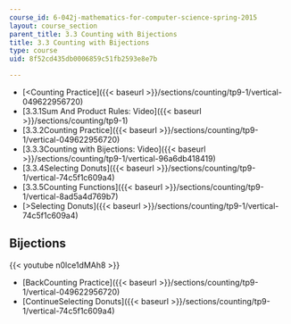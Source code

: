 ```yaml
---
course_id: 6-042j-mathematics-for-computer-science-spring-2015
layout: course_section
parent_title: 3.3 Counting with Bijections
title: 3.3 Counting with Bijections
type: course
uid: 8f52cd435db0006859c51fb2593e8e7b

---
```


*   [<Counting Practice]({{< baseurl >}}/sections/counting/tp9-1/vertical-049622956720)
*   [3.3.1Sum And Product Rules: Video]({{< baseurl >}}/sections/counting/tp9-1)
*   [3.3.2Counting Practice]({{< baseurl >}}/sections/counting/tp9-1/vertical-049622956720)
*   [3.3.3Counting with Bijections: Video]({{< baseurl >}}/sections/counting/tp9-1/vertical-96a6db418419)
*   [3.3.4Selecting Donuts]({{< baseurl >}}/sections/counting/tp9-1/vertical-74c5f1c609a4)
*   [3.3.5Counting Functions]({{< baseurl >}}/sections/counting/tp9-1/vertical-8ad5a4d769b7)
*   [\>Selecting Donuts]({{< baseurl >}}/sections/counting/tp9-1/vertical-74c5f1c609a4)

Bijections
----------

{{< youtube n0lce1dMAh8 >}}

*   [BackCounting Practice]({{< baseurl >}}/sections/counting/tp9-1/vertical-049622956720)
*   [ContinueSelecting Donuts]({{< baseurl >}}/sections/counting/tp9-1/vertical-74c5f1c609a4)